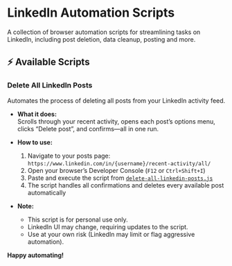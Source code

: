 # LinkedIn Automation Scripts

A collection of browser automation scripts for streamlining tasks on LinkedIn, including post deletion, data cleanup, posting and more.

## ⚡️ Available Scripts

### Delete All LinkedIn Posts

Automates the process of deleting all posts from your LinkedIn activity feed.

- **What it does:**  
  Scrolls through your recent activity, opens each post’s options menu, clicks “Delete post”, and confirms—all in one run.

- **How to use:**  
  1. Navigate to your posts page:  
     `https://www.linkedin.com/in/{username}/recent-activity/all/`
  2. Open your browser’s Developer Console (`F12` or `Ctrl+Shift+I`)
  3. Paste and execute the script from [`delete-all-linkedin-posts.js`](delete-all-linkedin-posts.js)
  4. The script handles all confirmations and deletes every available post automatically

- **Note:**  
  - This script is for personal use only.
  - LinkedIn UI may change, requiring updates to the script.
  - Use at your own risk (LinkedIn may limit or flag aggressive automation).

**Happy automating!**
